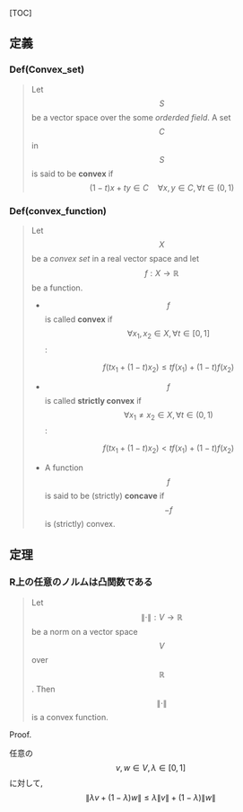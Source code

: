 [TOC]

## 定義

### Def(Convex_set)

> Let $$S$$ be a vector space over the some *orderded field*. A set $$C$$ in $$S$$ is said to be **convex** if $$ (1-t)x + ty \in C \quad \forall x,y \in C, \forall t \in (0,1)$$



### Def(convex_function)

> Let $$X$$ be a *convex set* in a real vector space and let $$f:X \to \mathbb{R}$$ be a function.
>
> * $$f$$ is called **convex** if $$\forall x_1, x_2  \in X, \forall t \in [0,1]$$:
>
>   $$f(tx_1 + (1-t)x_2) \le t f(x_1) + (1-t) f(x_2)$$
>
> * $$f$$ is called **strictly convex** if $$\forall x_1 \ne x_2 \in X, \forall t \in (0,1)$$:
>
>   $$f(tx_1 + (1-t)x_2) < t f(x_1) + (1-t) f(x_2)$$
>
> * A function $$f$$ is said to be (strictly) **concave** if $$-f$$ is (strictly) convex.



## 定理

### R上の任意のノルムは凸関数である

> Let $$\| \cdot\|: V \to \mathbb{R}$$ be a norm on a vector space $$V$$ over $$\mathbb{R}$$. Then $$\| \cdot \|$$ is a convex function.

Proof.

任意の$$v, w \in V, \lambda \in [0,1]$$に対して,
$$
\| \lambda v + (1 - \lambda)w \|
\le \lambda\|v\| + (1-\lambda) \|w\|
$$
